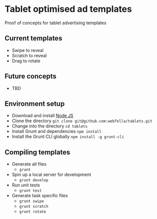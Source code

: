 Tablet optimised ad templates
===

Proof of concepts for tablet advertising templates

Current templates
---

* Swipe to reveal
* Scratch to reveal
* Drag to rotate

Future concepts
---

* TBD

Environment setup
---

* Download and install [Node JS](http://nodejs.org/download/)
* Clone the directory `git clone git@github.com:webfella/tablets.git`
* Change into the directory `cd tablets`
* Install Grunt and dependencies `npm install`
* Install the Grunt CLI globally `npm install -g grunt-cli`

Compiling templates
---

* Generate all files
	* `grunt`
* Spin up a local server for development
	* `grunt develop`
* Run unit tests
	* `grunt test`
* Generate task specific files
	* `grunt swipe`
	* `grunt scratch`
	* `grunt rotate`